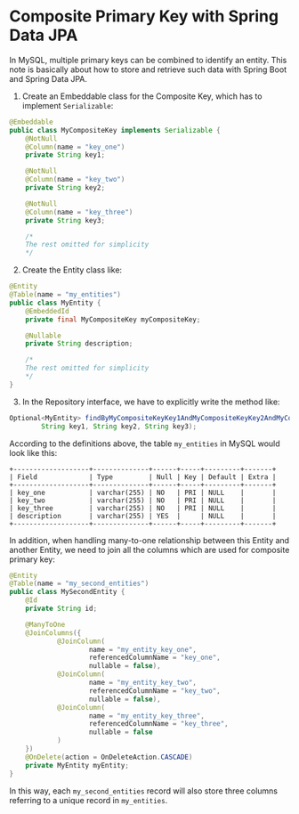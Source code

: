 # Composite Primary Key with Spring Data JPA

In MySQL, multiple primary keys can be combined to identify an entity.
This note is basically about how to store and retrieve such data with Spring Boot and Spring Data JPA.

1. Create an Embeddable class for the Composite Key, which has to implement `Serializable`:

  ```java
  @Embeddable
  public class MyCompositeKey implements Serializable {
      @NotNull
      @Column(name = "key_one")
      private String key1;

      @NotNull
      @Column(name = "key_two")
      private String key2;

      @NotNull
      @Column(name = "key_three")
      private String key3;

      /*
      The rest omitted for simplicity
      */
  ```

2. Create the Entity class like:

  ```java
  @Entity
  @Table(name = "my_entities")
  public class MyEntity {
      @EmbeddedId
      private final MyCompositeKey myCompositeKey;

      @Nullable
      private String description;

      /*
      The rest omitted for simplicity
      */
  }
  ```

3. In the Repository interface, we have to explicitly write the method like:

  ```java
  Optional<MyEntity> findByMyCompositeKeyKey1AndMyCompositeKeyKey2AndMyCompositeKeyKey3(
          String key1, String key2, String key3);
  ```

According to the definitions above, the table `my_entities` in MySQL would look like this:

```
+-------------------+--------------+------+-----+---------+-------+
| Field             | Type         | Null | Key | Default | Extra |
+-------------------+--------------+------+-----+---------+-------+
| key_one           | varchar(255) | NO   | PRI | NULL    |       |
| key_two           | varchar(255) | NO   | PRI | NULL    |       |
| key_three         | varchar(255) | NO   | PRI | NULL    |       |
| description       | varchar(255) | YES  |     | NULL    |       |
+-------------------+--------------+------+-----+---------+-------+
```

In addition, when handling many-to-one relationship between this Entity and another Entity, we need to join all the columns which are used for composite primary key:

```java
@Entity
@Table(name = "my_second_entities")
public class MySecondEntity {
    @Id
    private String id;

    @ManyToOne
    @JoinColumns({
            @JoinColumn(
                    name = "my_entity_key_one",
                    referencedColumnName = "key_one",
                    nullable = false),
            @JoinColumn(
                    name = "my_entity_key_two",
                    referencedColumnName = "key_two",
                    nullable = false),
            @JoinColumn(
                    name = "my_entity_key_three",
                    referencedColumnName = "key_three",
                    nullable = false
            )
    })
    @OnDelete(action = OnDeleteAction.CASCADE)
    private MyEntity myEntity;
}
```

In this way, each `my_second_entities` record will also store three columns referring to a unique record in `my_entities`.
